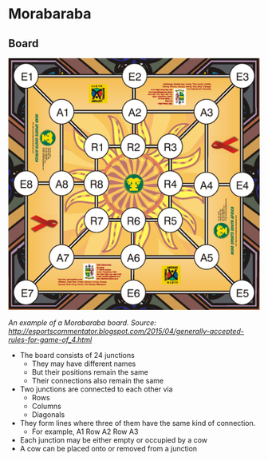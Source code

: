 # Morabaraba

## Board

![Board](Board.png)

*An example of a Morabaraba board.
Source: http://esportscommentator.blogspot.com/2015/04/generally-accepted-rules-for-game-of_4.html*

* The board consists of 24 junctions
    * They may have different names
    * But their positions remain the same
    * Their connections also remain the same
* Two junctions are connected to each other via
    * Rows
    * Columns
    * Diagonals
* They form lines where three of them have the same kind of connection.
    * For example, A1 Row A2 Row A3
* Each junction may be either empty or occupied by a cow
* A cow can be placed onto or removed from a junction
